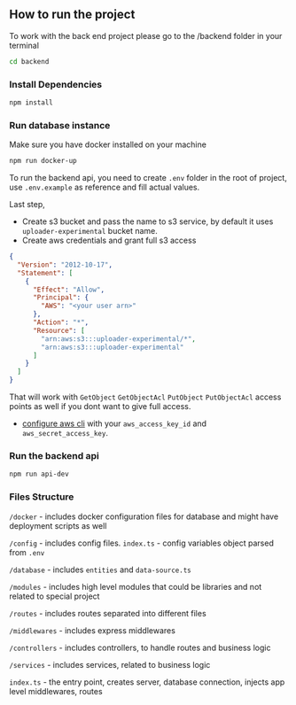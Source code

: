 ## How to run the project

To work with the back end project please go to the /backend folder in your terminal

```bash
cd backend
```

### Install Dependencies

```bash
npm install
```

### Run database instance

Make sure you have docker installed on your machine

```bash
npm run docker-up
```

To run the backend api, you need to create `.env` folder in the root of project, use `.env.example` as reference and fill actual values.

Last step,

- Create s3 bucket and pass the name to s3 service, by default it uses `uploader-experimental` bucket name.
- Create aws credentials and grant full s3 access
```json
{
  "Version": "2012-10-17",
  "Statement": [
    {
      "Effect": "Allow",
      "Principal": {
        "AWS": "<your user arn>"
      },
      "Action": "*",
      "Resource": [
        "arn:aws:s3:::uploader-experimental/*",
        "arn:aws:s3:::uploader-experimental"
      ]
    }
  ]
}
```

That will work with
`GetObject`
`GetObjectAcl`
`PutObject`
`PutObjectAcl` access points as well if you dont want to give full access.

- [configure aws cli](https://docs.aws.amazon.com/cli/latest/reference/configure/) with your `aws_access_key_id` and `aws_secret_access_key`.


### Run the backend api

```bash
npm run api-dev
```

### Files Structure

`/docker` - includes docker configuration files for database and might have deployment scripts as well

`/config` - includes config files. `index.ts` - config variables object parsed from `.env`

`/database` - includes `entities` and `data-source.ts`

`/modules` - includes high level modules that could be libraries and not related to special project

`/routes` - includes routes separated into different files

`/middlewares` - includes express middlewares

`/controllers` - includes controllers, to handle routes and business logic

`/services` - includes services, related to business logic

`index.ts` - the entry point, creates server, database connection, injects app level middlewares, routes
